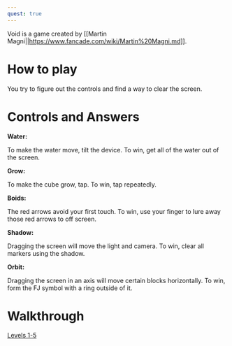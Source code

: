 ```yaml
---
quest: true
---
```

Void is a game created by [[Martin Magni||https://www.fancade.com/wiki/Martin%20Magni.md]].

# How to play
You try to figure out the controls and find a way to clear the screen.

# Controls and Answers
**Water:**

To make the water move, tilt the device. To win, get all of the water out of the screen.

**Grow:**

To make the cube grow, tap. To win, tap repeatedly.

**Boids:**

The red arrows avoid your first touch. To win, use your finger to lure away those red arrows to off screen.

**Shadow:**

Dragging the screen will move the light and camera. To win, clear all markers using the shadow.

**Orbit:**

Dragging the screen in an axis will move certain blocks horizontally. To win, form the FJ symbol with a ring outside of it.

# Walkthrough
[Levels 1-5](https://youtu.be/wM0hSsQp2T0)